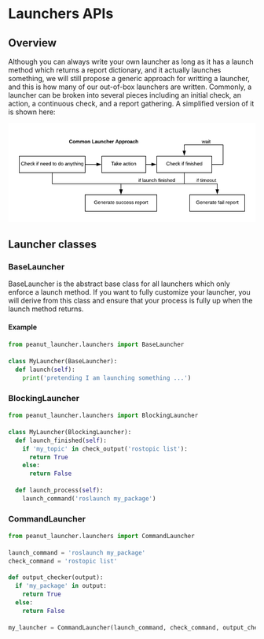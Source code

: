 # Launchers APIs

## Overview

Although you can always write your own launcher as long as it has a launch method which returns a report dictionary, and it actually launches something, we will still propose a generic approach for writting a launcher, and this is how many of our out-of-box launchers are written. Commonly, a launcher can be broken into several pieces including an initial check, an action, a continuous check, and a report gathering. A simplified version of it is shown here:

![Common launcher approach](https://raw.githubusercontent.com/tianhaoz95/pics/master/launcher_schema.png)

## Launcher classes

### BaseLauncher

BaseLauncher is the abstract base class for all launchers which only enforce a launch method. If you want to fully customize your launcher, you will derive from this class and ensure that your process is fully up when the launch method returns.

#### Example

```python
from peanut_launcher.launchers import BaseLauncher

class MyLauncher(BaseLauncher):
  def launch(self):
    print('pretending I am launching something ...')
```

### BlockingLauncher

```python
from peanut_launcher.launchers import BlockingLauncher

class MyLauncher(BlockingLauncher):
  def launch_finished(self):
    if 'my_topic' in check_output('rostopic list'):
      return True
    else:
      return False

  def launch_process(self):
    launch_command('roslaunch my_package')
```

### CommandLauncher

```python
from peanut_launcher.launchers import CommandLauncher

launch_command = 'roslaunch my_package'
check_command = 'rostopic list'

def output_checker(output):
  if 'my_package' in output:
    return True
  else:
    return False

my_launcher = CommandLauncher(launch_command, check_command, output_checker)
```
